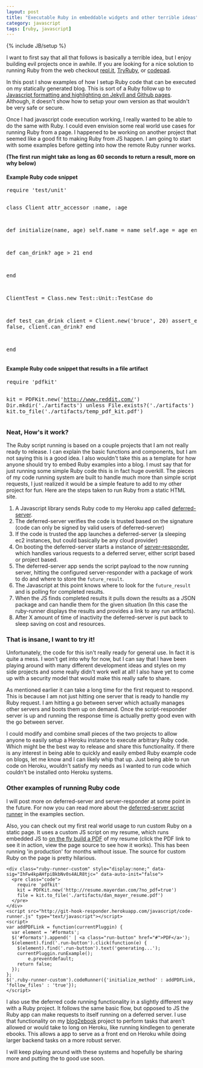 ```yaml
---
layout: post
title: "Executable Ruby in embeddable widgets and other terrible ideas"
category: javascript
tags: [ruby, javascript]
---
```

{% include JB/setup %}

I want to first say that all that follows is basically a terrible idea, but I enjoy building evil projects once in awhile. If you are looking for a nice solution to running Ruby from the web checkout [repl.it](http://repl.it/languages/Ruby), [TryRuby](http://tryruby.org/levels/1/challenges/0), or [codepad](http://codepad.org/).

In this post I show examples of how I setup Ruby code that can be executed on my statically generated blog. This is sort of a Ruby follow up to [Javascript formatting and highlighting on Jekyll and Github pages](/javascript/2012/12/15/js-formatter-and-runner/). Although, it doesn't show how to setup your own version as that wouldn't be very safe or secure.

Once I had javascript code execution working, I really wanted to be able to do the same with Ruby. I could even envision some real world use cases for running Ruby from a page. I happened to be working on another project that seemed like a good fit to making Ruby from JS happen. I am going to start with some examples before getting into how the remote Ruby runner works.

__(The first run might take as long as 60 seconds to return a result, more on why below)__

#### Example Ruby code snippet

<div class="ruby-runner" data-sig="izI5aBu3xe1wL1C+y19Xyl4gZRw=">
  <pre class="code">
require 'test/unit'

class Client
  attr_accessor :name, :age
  
  def initialize(name, age)
    self.name = name
    self.age = age
  end

  def can_drink?
    age > 21
  end

end

ClientTest = Class.new Test::Unit::TestCase do

   def test_can_drink
     client = Client.new('bruce', 20)
     assert_equal false, client.can_drink?
   end

end
  </pre>
</div>


#### Example Ruby code snippet that results in a file artifact

<div class="ruby-runner" data-sig="qwfsvQGKZk77dBfNDz8KSaj5laQ=">
  <pre class="code">
require 'pdfkit'

kit = PDFKit.new('http://www.reddit.com/')
Dir.mkdir('./artifacts') unless File.exists?('./artifacts')
file = kit.to_file('./artifacts/temp_pdf_kit.pdf')
  </pre>
</div>

### Neat, How's it work?

The Ruby script running is based on a couple projects that I am not really ready to release. I can explain the basic functions and components, but I am not saying this is a good idea. I also wouldn't take this as a template for how anyone should try to embed Ruby examples into a blog. I must say that for just running some simple Ruby code this is in fact huge overkill. The pieces of my code running system are built to handle much more than simple script requests, I just realized it would be a simple feature to add to my other project for fun. Here are the steps taken to run Ruby from a static HTML site.

1. A Javascript library sends Ruby code to my Heroku app called [deferred-server](http://git-hook-responder.herokuapp.com/).
2. The deferred-server verifies the code is trusted based on the signature (code can only be signed by valid users of deferred-server)
3. If the code is trusted the app launches a deferred-server (a sleeping ec2 instances, but could basically be any cloud provider)
4. On booting the deferred-server starts a instance of [server-responder](https://github.com/danmayer/server_responder), which handles various requests to a deferred server, either script based or project based.
5. The deferred-server app sends the script payload to the now running server, hitting the configured server-responder with a package of work to do and where to store the `future_result`.
6. The Javascript at this point knows where to look for the `future_result` and is polling for completed results.
7. When the JS finds completed results it pulls down the results as a JSON package and can handle them for the given situation (In this case the ruby-runner displays the results and provides a link to any run artifacts).
8. After X amount of time of inactivity the deferred-server is put back to sleep saving on cost and resources. 

### That is insane, I want to try it!

Unfortunately, the code for this isn't really ready for general use. In fact it is quite a mess. I won't get into why for now, but I can say that I have been playing around with many different development ideas and styles on my side projects and some really didn't work well at all! I also have yet to come up with a security model that would make this really safe to share.

As mentioned earlier it can take a long time for the first request to respond. This is because I am not just hitting one server that is ready to handle my Ruby request. I am hitting a go between server which actually manages other servers and boots them up on demand. Once the script-responder server is up and running the response time is actually pretty good even with the go between server.

I could modify and combine small pieces of the two projects to allow anyone to easily setup a Heroku instance to execute arbitrary Ruby code. Which might be the best way to release and share this functionality. If there is any interest in being able to quickly and easily embed Ruby example code on blogs, let me know and I can likely whip that up. Just being able to run code on Heroku, wouldn't satisfy my needs as I wanted to run code which couldn't be installed onto Heroku systems.

### Other examples of running Ruby code

I will post more on deferred-server and server-responder at some point in the future. For now you can read more about the [deferred-server script runner](http://git-hook-responder.herokuapp.com/examples) in the examples section.

Also, you can check out my first real world usage to run custom Ruby on a static page. It uses a custom JS script on my resume, which runs embedded JS to [on the fly build a PDF](http://resume.mayerdan.com/) of my resume (click the PDF link to see it in action, view the page source to see how it works). This has been running 'in production' for months without issue. The source for custom Ruby on the page is pretty hilarious.

    <div class="ruby-runner-custom" style="display:none;" data-sig="IhFw4kpAHfpiBkbNv0s4ALR8tjc=" data-auto-init="false">
      <pre class="code">
        require 'pdfkit'
        kit = PDFKit.new('http://resume.mayerdan.com/?no_pdf=true')
        file = kit.to_file('./artifacts/dan_mayer_resume.pdf')
      </pre>
    </div>
    <script src="http://git-hook-responder.herokuapp.com/javascript/code-runner.js" type="text/javascript"></script>
    <script>
    var addPDFLink = function(currentPluggin) {
      var element = '#formats';
      $('#formats').append(' | <a class="run-button" href="#">PDF</a>');
	  $(element).find('.run-button').click(function(e) {
	    $(element).find('.run-button').text('generating...');
	    currentPluggin.runExample();
            e.preventdefault;
	    return false;
	  });
    };
    $('.ruby-runner-custom').codeRunner({'initialize_method' : addPDFLink, 'follow_files' : 'true'});
    </script>

I also use the deferred code running functionality in a slightly different way with a Ruby project. It follows the same basic flow, but opposed to JS the Ruby app can make requests to itself running on a deferred server. I use that functionality on my [blog2ebook](http://blog2ebook.herokuapp.com/) project to perform tasks that aren't allowed or would take to long on Heroku, like running kindlegen to generate ebooks. This allows a app to serve as a front end on Heroku while doing larger backend tasks on a more robust server. 

I will keep playing around with these systems and hopefully be sharing more and putting the to good use soon.